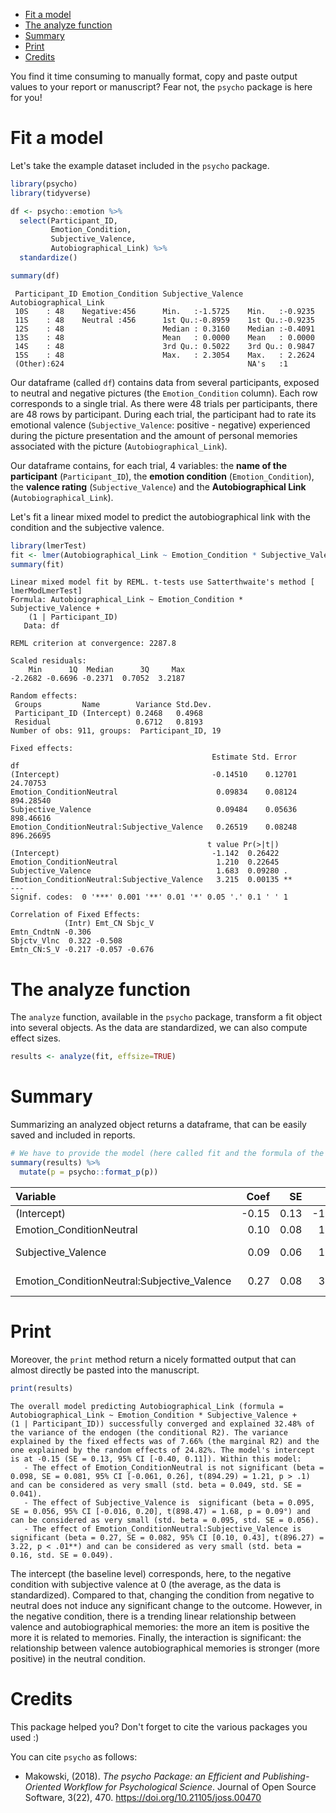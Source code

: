 -   [Fit a model](#fit-a-model)
-   [The analyze function](#the-analyze-function)
-   [Summary](#summary)
-   [Print](#print)
-   [Credits](#credits)

You find it time consuming to manually format, copy and paste output values to your report or manuscript? Fear not, the `psycho` package is here for you!

Fit a model
===========

Let's take the example dataset included in the `psycho` package.

``` r
library(psycho)
library(tidyverse)

df <- psycho::emotion %>% 
  select(Participant_ID, 
         Emotion_Condition, 
         Subjective_Valence,
         Autobiographical_Link) %>% 
  standardize()

summary(df)
```

     Participant_ID Emotion_Condition Subjective_Valence Autobiographical_Link
     10S    : 48    Negative:456      Min.   :-1.5725    Min.   :-0.9235      
     11S    : 48    Neutral :456      1st Qu.:-0.8959    1st Qu.:-0.9235      
     12S    : 48                      Median : 0.3160    Median :-0.4091      
     13S    : 48                      Mean   : 0.0000    Mean   : 0.0000      
     14S    : 48                      3rd Qu.: 0.5022    3rd Qu.: 0.9847      
     15S    : 48                      Max.   : 2.3054    Max.   : 2.2624      
     (Other):624                                         NA's   :1            

Our dataframe (called `df`) contains data from several participants, exposed to neutral and negative pictures (the `Emotion_Condition` column). Each row corresponds to a single trial. As there were 48 trials per participants, there are 48 rows by participant. During each trial, the participant had to rate its emotional valence (`Subjective_Valence`: positive - negative) experienced during the picture presentation and the amount of personal memories associated with the picture (`Autobiographical_Link`).

Our dataframe contains, for each trial, 4 variables: the **name of the participant** (`Participant_ID`), the **emotion condition** (`Emotion_Condition`), the **valence rating** (`Subjective_Valence`) and the **Autobiographical Link** (`Autobiographical_Link`).

Let's fit a linear mixed model to predict the autobiographical link with the condition and the subjective valence.

``` r
library(lmerTest)
fit <- lmer(Autobiographical_Link ~ Emotion_Condition * Subjective_Valence + (1|Participant_ID), data=df)
summary(fit)
```

    Linear mixed model fit by REML. t-tests use Satterthwaite's method [
    lmerModLmerTest]
    Formula: Autobiographical_Link ~ Emotion_Condition * Subjective_Valence +  
        (1 | Participant_ID)
       Data: df

    REML criterion at convergence: 2287.8

    Scaled residuals: 
        Min      1Q  Median      3Q     Max 
    -2.2682 -0.6696 -0.2371  0.7052  3.2187 

    Random effects:
     Groups         Name        Variance Std.Dev.
     Participant_ID (Intercept) 0.2468   0.4968  
     Residual                   0.6712   0.8193  
    Number of obs: 911, groups:  Participant_ID, 19

    Fixed effects:
                                                 Estimate Std. Error        df
    (Intercept)                                  -0.14510    0.12701  24.70753
    Emotion_ConditionNeutral                      0.09834    0.08124 894.28540
    Subjective_Valence                            0.09484    0.05636 898.46616
    Emotion_ConditionNeutral:Subjective_Valence   0.26519    0.08248 896.26695
                                                t value Pr(>|t|)   
    (Intercept)                                  -1.142  0.26422   
    Emotion_ConditionNeutral                      1.210  0.22645   
    Subjective_Valence                            1.683  0.09280 . 
    Emotion_ConditionNeutral:Subjective_Valence   3.215  0.00135 **
    ---
    Signif. codes:  0 '***' 0.001 '**' 0.01 '*' 0.05 '.' 0.1 ' ' 1

    Correlation of Fixed Effects:
                (Intr) Emt_CN Sbjc_V
    Emtn_CndtnN -0.306              
    Sbjctv_Vlnc  0.322 -0.508       
    Emtn_CN:S_V -0.217 -0.057 -0.676

The analyze function
====================

The `analyze` function, available in the `psycho` package, transform a fit object into several objects. As the data are standardized, we can also compute effect sizes.

``` r
results <- analyze(fit, effsize=TRUE)
```

Summary
=======

Summarizing an analyzed object returns a dataframe, that can be easily saved and included in reports.

``` r
# We have to provide the model (here called fit and the formula of the factors we want to contrast
summary(results) %>% 
  mutate(p = psycho::format_p(p))
```

| Variable                                      |   Coef|    SE|      t|      df|  Coef.std|  SE.std| p            | Effect\_Size |  CI\_lower|  CI\_higher|
|:----------------------------------------------|------:|-----:|------:|-------:|---------:|-------:|:-------------|:-------------|----------:|-----------:|
| (Intercept)                                   |  -0.15|  0.13|  -1.14|   24.71|      0.00|    0.00| &gt; .1      | Very Small   |      -0.40|        0.11|
| Emotion\_ConditionNeutral                     |   0.10|  0.08|   1.21|  894.29|      0.05|    0.04| &gt; .1      | Very Small   |      -0.06|        0.26|
| Subjective\_Valence                           |   0.09|  0.06|   1.68|  898.47|      0.09|    0.06| = 0.09°      | Very Small   |      -0.02|        0.20|
| Emotion\_ConditionNeutral:Subjective\_Valence |   0.27|  0.08|   3.22|  896.27|      0.16|    0.05| &lt; .01\*\* | Very Small   |       0.10|        0.43|

Print
=====

Moreover, the `print` method return a nicely formatted output that can almost directly be pasted into the manuscript.

``` r
print(results)
```

    The overall model predicting Autobiographical_Link (formula = Autobiographical_Link ~ Emotion_Condition * Subjective_Valence +     (1 | Participant_ID)) successfully converged and explained 32.48% of the variance of the endogen (the conditional R2). The variance explained by the fixed effects was of 7.66% (the marginal R2) and the one explained by the random effects of 24.82%. The model's intercept is at -0.15 (SE = 0.13, 95% CI [-0.40, 0.11]). Within this model:
       - The effect of Emotion_ConditionNeutral is not significant (beta = 0.098, SE = 0.081, 95% CI [-0.061, 0.26], t(894.29) = 1.21, p > .1) and can be considered as very small (std. beta = 0.049, std. SE = 0.041).
       - The effect of Subjective_Valence is  significant (beta = 0.095, SE = 0.056, 95% CI [-0.016, 0.20], t(898.47) = 1.68, p = 0.09°) and can be considered as very small (std. beta = 0.095, std. SE = 0.056).
       - The effect of Emotion_ConditionNeutral:Subjective_Valence is  significant (beta = 0.27, SE = 0.082, 95% CI [0.10, 0.43], t(896.27) = 3.22, p < .01**) and can be considered as very small (std. beta = 0.16, std. SE = 0.049).

The intercept (the baseline level) corresponds, here, to the negative condition with subjective valence at 0 (the average, as the data is standardized). Compared to that, changing the condition from negative to neutral does not induce any significant change to the outcome. However, in the negative condition, there is a trending linear relationship between valence and autobiographical memories: the more an item is positive the more it is related to memories. Finally, the interaction is significant: the relationship between valence autobiographical memories is stronger (more positive) in the neutral condition.

Credits
=======

This package helped you? Don't forget to cite the various packages you used :)

You can cite `psycho` as follows:

-   Makowski, (2018). *The psycho Package: an Efficient and Publishing-Oriented Workflow for Psychological Science*. Journal of Open Source Software, 3(22), 470. <https://doi.org/10.21105/joss.00470>
